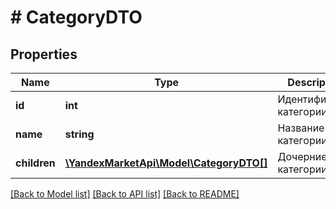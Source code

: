 # # CategoryDTO

## Properties

Name | Type | Description | Notes
------------ | ------------- | ------------- | -------------
**id** | **int** | Идентификатор категории. |
**name** | **string** | Название категории. |
**children** | [**\YandexMarketApi\Model\CategoryDTO[]**](CategoryDTO.md) | Дочерние категории. | [optional]

[[Back to Model list]](../../README.md#models) [[Back to API list]](../../README.md#endpoints) [[Back to README]](../../README.md)
